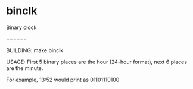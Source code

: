 binclk
======

Binary clock

======

BUILDING: make binclk

USAGE: First 5 binary places are the hour (24-hour format), next 6 places are the minute.

For example, 13:52 would print as 01101110100
